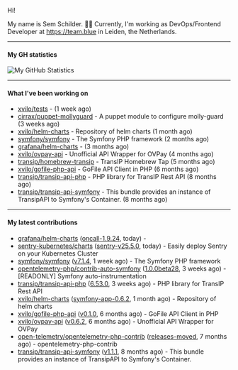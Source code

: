 Hi!

My name is Sem Schilder. 👋🏻 Currently, I'm working as DevOps/Frontend Developer at https://team.blue in Leiden, the Netherlands.

---

#### My GH statistics

![My GitHub Statistics](https://github-readme-stats.vercel.app/api?username=xvilo&show_icons=true&count_private=true&hide_title=true)

---

#### What I've been working on

- [xvilo/tests](https://github.com/xvilo/tests) -  (1 week ago)
- [cirrax/puppet-mollyguard](https://github.com/cirrax/puppet-mollyguard) - A puppet module to configure molly-guard (3 weeks ago)
- [xvilo/helm-charts](https://github.com/xvilo/helm-charts) - Repository of helm charts (1 month ago)
- [symfony/symfony](https://github.com/symfony/symfony) - The Symfony PHP framework (2 months ago)
- [grafana/helm-charts](https://github.com/grafana/helm-charts) -  (3 months ago)
- [xvilo/ovpay-api](https://github.com/xvilo/ovpay-api) - Unofficial API Wrapper for OVPay (4 months ago)
- [transip/homebrew-transip](https://github.com/transip/homebrew-transip) - TransIP Homebrew Tap (5 months ago)
- [xvilo/gofile-php-api](https://github.com/xvilo/gofile-php-api) - GoFile API Client in PHP (6 months ago)
- [transip/transip-api-php](https://github.com/transip/transip-api-php) - PHP library for TransIP Rest API (8 months ago)
- [transip/transip-api-symfony](https://github.com/transip/transip-api-symfony) - This bundle provides an instance of TransipAPI to Symfony&#39;s Container. (8 months ago)

---

#### My latest contributions

- [grafana/helm-charts](https://github.com/grafana/helm-charts) ([oncall-1.9.24](https://github.com/grafana/helm-charts/releases/tag/oncall-1.9.24), today) - 
- [sentry-kubernetes/charts](https://github.com/sentry-kubernetes/charts) ([sentry-v25.5.0](https://github.com/sentry-kubernetes/charts/releases/tag/sentry-v25.5.0), today) - Easily deploy Sentry on your Kubernetes Cluster
- [symfony/symfony](https://github.com/symfony/symfony) ([v7.1.4](https://github.com/symfony/symfony/releases/tag/v7.1.4), 1 week ago) - The Symfony PHP framework
- [opentelemetry-php/contrib-auto-symfony](https://github.com/opentelemetry-php/contrib-auto-symfony) ([1.0.0beta28](https://github.com/opentelemetry-php/contrib-auto-symfony/releases/tag/1.0.0beta28), 3 weeks ago) - [READONLY] Symfony auto-instrumentation
- [transip/transip-api-php](https://github.com/transip/transip-api-php) ([6.53.0](https://github.com/transip/transip-api-php/releases/tag/6.53.0), 3 weeks ago) - PHP library for TransIP Rest API
- [xvilo/helm-charts](https://github.com/xvilo/helm-charts) ([symfony-app-0.6.2](https://github.com/xvilo/helm-charts/releases/tag/symfony-app-0.6.2), 1 month ago) - Repository of helm charts
- [xvilo/gofile-php-api](https://github.com/xvilo/gofile-php-api) ([v0.1.0](https://github.com/xvilo/gofile-php-api/releases/tag/v0.1.0), 6 months ago) - GoFile API Client in PHP
- [xvilo/ovpay-api](https://github.com/xvilo/ovpay-api) ([v0.6.2](https://github.com/xvilo/ovpay-api/releases/tag/v0.6.2), 6 months ago) - Unofficial API Wrapper for OVPay
- [open-telemetry/opentelemetry-php-contrib](https://github.com/open-telemetry/opentelemetry-php-contrib) ([releases-moved](https://github.com/open-telemetry/opentelemetry-php-contrib/releases/tag/releases-moved), 7 months ago) - opentelemetry-php-contrib
- [transip/transip-api-symfony](https://github.com/transip/transip-api-symfony) ([v1.1.1](https://github.com/transip/transip-api-symfony/releases/tag/v1.1.1), 8 months ago) - This bundle provides an instance of TransipAPI to Symfony&#39;s Container.
